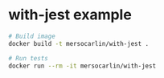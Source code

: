 # with-jest example

```sh
# Build image
docker build -t mersocarlin/with-jest .

# Run tests
docker run --rm -it mersocarlin/with-jest
```